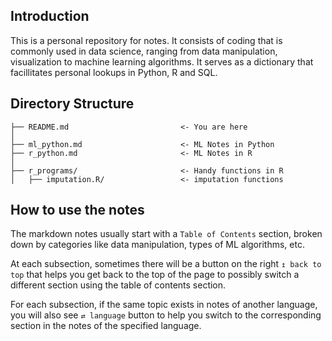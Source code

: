 ## Introduction
This is a personal repository for notes. It consists of coding that is commonly used in data science, ranging from data manipulation, visualization to machine learning algorithms. It serves as a dictionary that facillitates personal lookups in Python, R and SQL.

## Directory Structure 

```
├── README.md                         <- You are here
│
├── ml_python.md                      <- ML Notes in Python
├── r_python.md                       <- ML Notes in R
│
├── r_programs/                       <- Handy functions in R
│   ├── imputation.R/                 <- imputation functions
```

## How to use the notes
The markdown notes usually start with a `Table of Contents` section, broken down by categories like data manipulation, types of ML algorithms, etc. 

At each subsection, sometimes there will be a button on the right `↥ back to top` that helps you get back to the top of the page to possibly switch a different section using the table of contents section. 

For each subsection, if the same topic exists in notes of another language, you will also see `⇄ language` button to help you switch to the corresponding section in the notes of the specified language.
